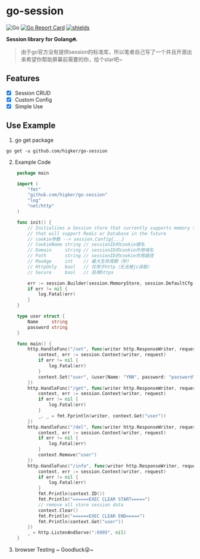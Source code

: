 # go-session
 ![Go](https://github.com/airplayx/gormat/workflows/Go/badge.svg)
 [![Go Report Card](https://goreportcard.com/badge/github.com/airplayx/gormat)](https://goreportcard.com/report/github.com/higker/go-session)
 [![shields](https://img.shields.io/github/v/release/higker/go-session.svg)](https://github.com/higker/go-session/releases)
 
**Session library for Golang🔥.**
> 由于go官方没有提供session的标准库，所以笔者自己写了一个并且开源出来希望你帮助屏幕前需要的你，给个star吧~
## Features

- [x] Session CRUD
- [x] Custom Config
- [x] Simple Use

## Use Example

1. go get package

 `go get -u github.com/higker/go-session`
 
2. Example Code

```go
	package main

	import (
		"fmt"
		"github.com/higker/go-session"
		"log"
		"net/http"
	)

	func init() {
		// Initializes a Session store that currently supports memory storage
		// that will support Redis or Database in the future
		// cookie参数 --> session.Config{...}
		// CookieName string // sessionID的cookie键名
		// Domain     string // sessionID的cookie作用域名
		// Path       string // sessionID的cookie作用路径
		// MaxAge     int    // 最大生命周期（秒）
		// HttpOnly   bool   // 仅用于http（无法被js读取）
		// Secure     bool   // 启用https

		err := session.Builder(session.MemoryStore, session.DefaultCfg())
		if err != nil {
			log.Fatal(err)
		}
	}

	type user struct {
		Name     string
		password string
	}

	func main() {
		http.HandleFunc("/set", func(writer http.ResponseWriter, request *http.Request) {
			context, err := session.Context(writer, request)
			if err != nil {
				log.Fatal(err)
			}
			context.Set("user", &user{Name: "YNN", password: "password"})
		})
		http.HandleFunc("/get", func(writer http.ResponseWriter, request *http.Request) {
			context, err := session.Context(writer, request)
			if err != nil {
				log.Fatal(err)
			}
			_, _ = fmt.Fprintln(writer, context.Get("user"))
		})
		http.HandleFunc("/del", func(writer http.ResponseWriter, request *http.Request) {
			context, err := session.Context(writer, request)
			if err != nil {
				log.Fatal(err)
			}
			context.Remove("user")
		})
		http.HandleFunc("/info", func(writer http.ResponseWriter, request *http.Request) {
			context, err := session.Context(writer, request)
			if err != nil {
				log.Fatal(err)
			}
			fmt.Println(context.ID())
			fmt.Println("======EXEC CLEAR START=====")
			// remove all store session data
			context.Clear()
			fmt.Println("======EXEC CLEAR END=====")
			fmt.Println(context.Get("user"))
		})
		_ = http.ListenAndServe(":6995", nil)
	}
 ```
 3. browser Testing ~  Goodluck😜~
 

